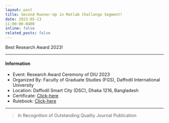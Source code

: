 ```yaml
---
layout: post
title: Second Runner-Up in Matlab Challenge Segment!
date: 2023-05-13
11:00:00-0400
inline: false
related_posts: false
---
```


Best Research Award 2023!

***

#### Information
<ul>
    <li>Event: Research Award Ceremony of DIU 2023</li>
    <li>Organized By: Faculty of Graduate Studies (FGS), Daffodil International University</li>
    <li>Location: Daffodil Smart City (DSC), Dhaka 1216, Bangladesh</li>
    <li>Certificate: <a href="https://drive.google.com/file/d/1FHZFDa9AAYZMMEVC8kcxL6iC5NqsGSRU/view?usp=drivesdk](https://drive.google.com/file/d/1JiaF-y-gp3C3HmAB3it-Q-cYdZKZO73N/view">Click-here</a></li>
        <li>Rulebook: <a href="https://drive.google.com/file/d/1hMd9_SZebEngAFQr8Ig-81qVCFxrqv4_/view?usp=drivesdk">Click-here</a></li>
</ul>

***

> In Recognition of Outstanding Quality Journal Publication
